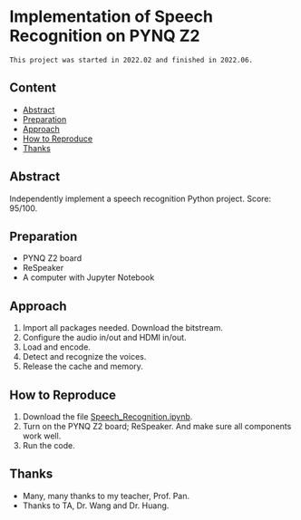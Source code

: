 # Implementation of Speech Recognition on PYNQ Z2

`This project was started in 2022.02 and finished in 2022.06.`
## Content
* [Abstract](#abstract)
* [Preparation](#preparation)
* [Approach](#approach)
* [How to Reproduce](#how-to-reproduce)
* [Thanks](#thanks)

## Abstract
Independently implement a speech recognition Python project. Score: 95/100. 

## Preparation
- PYNQ Z2 board
- ReSpeaker
- A computer with Jupyter Notebook

## Approach
1. Import all packages needed. Download the bitstream.
2. Configure the audio in/out and HDMI in/out.
3. Load and encode.
4. Detect and recognize the voices.
5. Release the cache and memory.

## How to Reproduce
1. Download the file [Speech_Recognition.ipynb](/Speech_Recognition.ipynb).
2. Turn on the PYNQ Z2 board; ReSpeaker. And make sure all components work well.
3. Run the code.

## Thanks
- Many, many thanks to my teacher, Prof. Pan.
- Thanks to TA, Dr. Wang and Dr. Huang.
